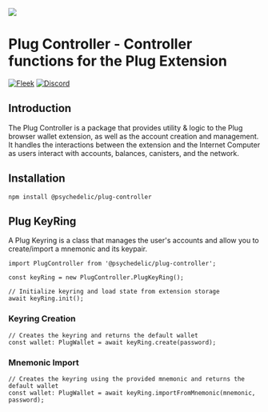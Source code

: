 ![](https://storageapi.fleek.co/fleek-team-bucket/plug-banner.png)


# Plug Controller - Controller functions for the Plug Extension
[![Fleek](https://img.shields.io/badge/Made%20by-Fleek-blue)](https://fleek.co/)
[![Discord](https://img.shields.io/badge/Discord-Channel-blue)](https://discord.gg/yVEcEzmrgm)

## Introduction

The Plug Controller is a package that provides utility & logic to the Plug browser wallet extension, as well as the account creation and management. It handles the interactions between the extension and the Internet Computer as users interact with accounts, balances, canisters, and the network.

## Installation

`npm install @psychedelic/plug-controller`

## Plug KeyRing
A Plug Keyring is a class that manages the user's accounts and allow you to create/import a mnemonic and its keypair. 
```
import PlugController from '@psychedelic/plug-controller';

const keyRing = new PlugController.PlugKeyRing();

// Initialize keyring and load state from extension storage
await keyRing.init();
```

### Keyring Creation
```
// Creates the keyring and returns the default wallet
const wallet: PlugWallet = await keyRing.create(password);
```

### Mnemonic Import
```
// Creates the keyring using the provided mnemonic and returns the default wallet
const wallet: PlugWallet = await keyRing.importFromMnemonic(mnemonic, password);
```
